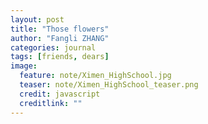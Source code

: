 ```yaml
---
layout: post
title: "Those flowers"
author: "Fangli ZHANG"
categories: journal
tags: [friends, dears]
image:
  feature: note/Ximen_HighSchool.jpg
  teaser: note/Ximen_HighSchool_teaser.png
  credit: javascript
  creditlink: ""
---
```


<html>
    <head>
    <style>
        #chartdiv {
            width: 100%;
            height: 400px;
        }
        .map-marker {
            margin-left: -5px;
            margin-top: -5px;
        }
        .map-marker.map-clickable {
            cursor: pointer;
        }
        .pulse {
            width: 0px;
            height: 0px;
            border: 0px solid #f7f14c;
            -webkit-border-radius: 30px;
            -moz-border-radius: 30px;
            border-radius: 30px;
            background-color: #716f42;
            z-index: 10;
            position: absolute;
      }
      .map-marker .dot {
            border: 10px solid #FFFFFF;
            background: transparent;
            -webkit-border-radius: 100px;
            -moz-border-radius: 100px;
            border-radius: 100px;
            height: 40px;
            width: 40px;
            -webkit-animation: pulse 0s ease-out;
            -moz-animation: pulse 0s ease-out;
            animation: pulse 1s ease-out;
            -webkit-animation-iteration-count: infinite;
            -moz-animation-iteration-count: infinite;
            animation-iteration-count: infinite;
            position: absolute;
            top: -25px;
            left: -25px;
            z-index: 1;
            opacity: 0;
    }
    @-moz-keyframes pulse {
           0% {
              -moz-transform: scale(0);
              opacity: 0.0;
           }
           25% {
              -moz-transform: scale(0);
              opacity: 0.1;
           }
           50% {
              -moz-transform: scale(0.1);
              opacity: 0.3;
           }
           75% {
              -moz-transform: scale(0.5);
              opacity: 0.5;
           }
           100% {
              -moz-transform: scale(1);
              opacity: 0.0;
           }
    }
    @-webkit-keyframes "pulse" {
           0% {
              -webkit-transform: scale(0);
              opacity: 0.0;
           }
           25% {
              -webkit-transform: scale(0);
              opacity: 0.1;
           }
           50% {
              -webkit-transform: scale(0.1);
              opacity: 0.3;
           }
           75% {
              -webkit-transform: scale(0.5);
              opacity: 0.5;
           }
           100% {
              -webkit-transform: scale(1);
              opacity: 0.0;
           }
       }
    </style>
    </head>
    <body>
    <script src="https://www.amcharts.com/lib/3/ammap.js"></script>
    <script src="https://www.amcharts.com/lib/3/maps/js/worldLow.js"></script>
    <script src="https://www.amcharts.com/lib/3/themes/light.js"></script>
    <script>
    var targetSVG = "M9,0C4.029,0,0,4.029,0,9s4.029,9,9,9s9-4.029,9-9S13.971,0,9,0z M9,15.93 c-3.83,0-6.93-3.1-6.93-6.93S5.17,2.07,9,2.07s6.93,3.1,6.93,6.93S12.83,15.93,9,15.93 M12.5,9c0,1.933-1.567,3.5-3.5,3.5S5.5,10.933,5.5,9S7.067,5.5,9,5.5 S12.5,7.067,12.5,9z";

    <!-- var targetSVG = "{{site.baseurl}}/assets/svg/taxi.svg"; -->

    var map = AmCharts.makeChart( "chartdiv", {
        "type": "map",
        "theme": "light",
        "dragMap": true,
        "projection": "miller",
        "mouseWheelZoomEnabled": true,
        "showBalloonOnSelectedObject": true,
        "backgroundAlpha": 1,
        "backgroundColor": "#000",

        "dataProvider": {
            "mapURL": "/assets/map/chinaHigh.svg",

            "zoomLevel": 1,
            "zoomLatitude": 36.5,
            "zoomLongitude": 104.1,

            // "lines": [{
            //   "color": "#00FF00",
            //   "thickness": 1,
            //       "latitudes": [ 22.337274, 22.319841 ],
            //       "longitudes": [ 114.175934, 114.135016 ]
            //     }, {
            //       "latitudes": [ 22.337857, 22.337274 ],
            //       "longitudes": [ 114.181962, 114.175934 ]
            //     }, {
            //       "latitudes": [ 22.321925, 22.337274 ],
            //       "longitudes": [ 114.172735, 114.175934 ]
            //     }, {
            //       "latitudes": [ 22.361471, 22.337274 ],
            //       "longitudes": [ 114.171836, 114.175934 ]
            //     }, {
            //       "dashLength": 2,
            //       "color": "#FF0000",
            //       "thickness": 1,
            //       "latitudes": [ 22.319841, 22.296552 ],
            //       "longitudes": [ 114.135016, 114.074463 ]
            // }],

            "images": [
            {"type": "circle", "title": "唐顺峰，郑觅觅", "latitude": 39.9869171, "longitude": 116.3036799, "scale": 0.4},
            {"type": "circle", "title": "江波", "latitude": 31.8144125, "longitude": 119.8045282, "scale": 0.4},
            {"type": "circle", "title": "张锦华", "latitude": 30.6584534, "longitude": 103.9354639, "scale": 0.4},
            {"type": "circle", "title": "韩君霞", "latitude": 23.0088158, "longitude": 113.0362683, "scale": 0.4},
            {"type": "circle", "title": "代元锋，方敏敏，李铃志，梁鑫，刘林，彭圣唯，孙明，卫小龙，谢楷模，熊小伟，许利刚，张舒，朱继平", "latitude": 30.341304, "longitude": 112.212773, "scale": 0.8},
            {"type": "circle", "title": "朱雷", "latitude": 41.7549117, "longitude": 85.5770875, "scale": 0.4},
            {"type": "circle", "title": "邓承锦", "latitude": 26.8698524, "longitude": 100.1568586, "scale": 0.4},
            {"type": "circle", "title": "刘幸雨", "latitude": 22.8218028, "longitude": 108.1459736, "scale": 0.4},
            {"type": "circle", "title": "杜小云，李绪谋", "latitude": 31.2240453, "longitude": 121.1965745, "scale": 0.4},
            {"type": "circle", "title": "陈武妮，黄强，杨婷", "latitude": 22.5550996, "longitude": 113.9137958, "scale": 0.4},
            {"type": "circle", "title": "樊林", "latitude": 31.3282721, "longitude": 120.50422, "scale": 0.4},
            {"type": "circle", "title": "蔡颖颖，朱丽", "latitude": 30.341304, "longitude": 112.212773, "scale": 0.4},
            {"type": "circle", "title": "陈良虎，陈珊珊，陈书娟，单为，胡强，胡枭雄，刘欢，刘洋，肖敏，熊骁，赵磊", "latitude": 30.5543558, "longitude": 114.288262, "scale": 0.6},
            {"type": "circle", "title": "张方利", "latitude": 30.534518, "longitude": 114.028507, "scale": 0.4},
            {"type": "circle", "title": "杨俭，朱辉", "latitude": 30.7044673, "longitude": 111.2269575, "scale": 0.4},
            {"type": "circle", "title": "陈东旭", "latitude": 28.1760581, "longitude": 112.8845146, "scale": 0.4},
            {"type": "circle", "title": "方多，喻辉", "latitude": 29.5548391, "longitude": 106.4084712, "scale": 0.4},
            {"type": "circle", "title": "雷盼盼", "latitude": 34.7425316, "longitude": 113.5230954, "scale": 0.4},
            ]
        },

            "areasSettings": {
                "color": "#FFCC00",
                "outlineThickness": 0.2,
                "unlistedAreasColor": "#FFFFFF",
                "unlistedAreasAlpha": 0.6
            },

            "imagesSettings": {
              "color": "#00FF00",
              "rollOverColor": "#FFFF00",
              "selectedColor": "#000000"
            },

            "linesSettings": {
              "arc": -0.8,
              "arrow": "none",
              "color": "#FFFF00",
              "alpha": 1,
              "arrowAlpha": 0.9,
              "arrowSize": 0,
              "thickness": 0.5
            },

            "balloon": {
                "drop": true
            },

            "zoomControl": {
              "homeButtonEnabled": false,
              "zoomControlEnabled": false,
              "buttonSize": 10,
              "gridHeight": 0,
              "draggerAlpha": 0,
              "gridAlpha": 0
            },

            "backgroundZoomsToTop": true,
            "linesAboveImages": true
    } );
    map.addListener( "positionChanged", updateCustomMarkers );

    function updateCustomMarkers( event ) {
      var map = event.chart;

      for ( var x in map.dataProvider.images ) {
        var image = map.dataProvider.images[ x ];
        if (x == 4) {
            if ( 'undefined' == typeof image.externalElement )
            image.externalElement = createCustomMarker( image );
            var xy = map.coordinatesToStageXY( image.longitude, image.latitude );
            image.externalElement.style.top = xy.y + 'px';
            image.externalElement.style.left = xy.x + 'px';
        }
      }
    }

    function createCustomMarker( image ) {
      var holder = document.createElement( 'div' );
      holder.className = 'map-marker';
      holder.title = image.title;
      holder.style.position = 'absolute';

      if ( undefined != image.url ) {
        holder.onclick = function() {
          window.location.href = image.url;
        };
        holder.className += ' map-clickable';
      }

      var dot = document.createElement( 'div' );
      dot.className = 'dot';
      holder.appendChild( dot );

      var pulse = document.createElement( 'div' );
      pulse.className = 'pulse';
      holder.appendChild( pulse );

      image.chart.chartDiv.appendChild( holder );

      return holder;
    }
    </script>
    </body>
    <div id="chartdiv"></div>
</html>
